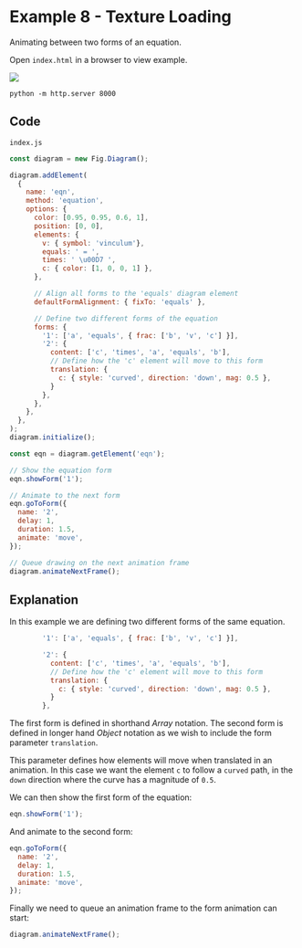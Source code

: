 # Example 8 - Texture Loading

Animating between two forms of an equation.

Open `index.html` in a browser to view example.

![](example.gif)

```
python -m http.server 8000
```

## Code
`index.js`
```js
const diagram = new Fig.Diagram();

diagram.addElement(
  {
    name: 'eqn',
    method: 'equation',
    options: {
      color: [0.95, 0.95, 0.6, 1],
      position: [0, 0],
      elements: {
        v: { symbol: 'vinculum'},
        equals: ' = ',
        times: ' \u00D7 ',
        c: { color: [1, 0, 0, 1] },
      },

      // Align all forms to the 'equals' diagram element
      defaultFormAlignment: { fixTo: 'equals' },

      // Define two different forms of the equation
      forms: {
        '1': ['a', 'equals', { frac: ['b', 'v', 'c'] }],
        '2': {
          content: ['c', 'times', 'a', 'equals', 'b'],
          // Define how the 'c' element will move to this form
          translation: {
            c: { style: 'curved', direction: 'down', mag: 0.5 },
          }
        },
      },
    },
  },
);
diagram.initialize();

const eqn = diagram.getElement('eqn');

// Show the equation form
eqn.showForm('1');

// Animate to the next form
eqn.goToForm({
  name: '2',
  delay: 1,
  duration: 1.5,
  animate: 'move',
});

// Queue drawing on the next animation frame
diagram.animateNextFrame();
```

## Explanation

In this example we are defining two different forms of the same equation.
```js
        '1': ['a', 'equals', { frac: ['b', 'v', 'c'] }],
```

```js
        '2': {
          content: ['c', 'times', 'a', 'equals', 'b'],
          // Define how the 'c' element will move to this form
          translation: {
            c: { style: 'curved', direction: 'down', mag: 0.5 },
          }
        },
```

The first form is defined in shorthand *Array* notation. The second form is defined in longer hand *Object* notation as we wish to include the form parameter `translation`.

This parameter defines how elements will move when translated in an animation. In this case we want the element `c` to follow a `curved` path, in the `down` direction where the curve has a magnitude of `0.5`.

We can then show the first form of the equation:
```js
eqn.showForm('1');
```

And animate to the second form:
```js
eqn.goToForm({
  name: '2',
  delay: 1,
  duration: 1.5,
  animate: 'move',
});
```

Finally we need to queue an animation frame to the form animation can start:
```js
diagram.animateNextFrame();
```
